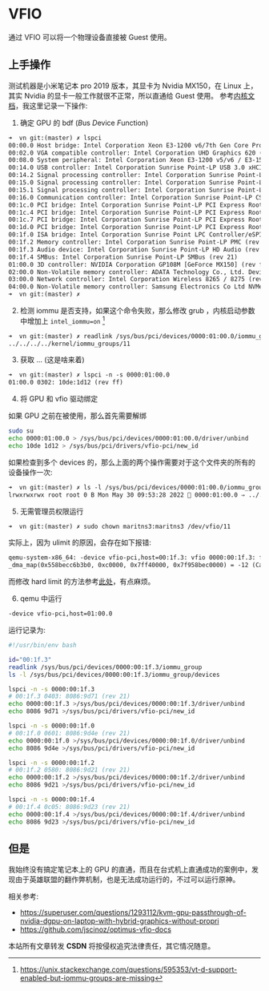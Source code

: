 # VFIO

通过 VFIO 可以将一个物理设备直接被 Guest 使用。

## 上手操作
测试机器是小米笔记本 pro 2019 版本，其显卡为 Nvidia MX150，在 Linux 上，其实 Nvidia 的显卡一般工作就很不正常，所以直通给 Guest 使用。
参考[内核文档](https://www.kernel.org/doc/html/latest/driver-api/vfio.html)，我这里记录一下操作:


1. 确定 GPU 的 bdf (*B*us *D*evice *F*unction)
```txt
➜  vn git:(master) ✗ lspci
00:00.0 Host bridge: Intel Corporation Xeon E3-1200 v6/7th Gen Core Processor Host Bridge/DRAM Registers (rev 08)
00:02.0 VGA compatible controller: Intel Corporation UHD Graphics 620 (rev 07)
00:08.0 System peripheral: Intel Corporation Xeon E3-1200 v5/v6 / E3-1500 v5 / 6th/7th/8th Gen Core Processor Gaussian Mixture Model
00:14.0 USB controller: Intel Corporation Sunrise Point-LP USB 3.0 xHCI Controller (rev 21)
00:14.2 Signal processing controller: Intel Corporation Sunrise Point-LP Thermal subsystem (rev 21)
00:15.0 Signal processing controller: Intel Corporation Sunrise Point-LP Serial IO I2C Controller #0 (rev 21)
00:15.1 Signal processing controller: Intel Corporation Sunrise Point-LP Serial IO I2C Controller #1 (rev 21)
00:16.0 Communication controller: Intel Corporation Sunrise Point-LP CSME HECI #1 (rev 21)
00:1c.0 PCI bridge: Intel Corporation Sunrise Point-LP PCI Express Root Port #1 (rev f1)
00:1c.4 PCI bridge: Intel Corporation Sunrise Point-LP PCI Express Root Port #5 (rev f1)
00:1c.7 PCI bridge: Intel Corporation Sunrise Point-LP PCI Express Root Port #8 (rev f1)
00:1d.0 PCI bridge: Intel Corporation Sunrise Point-LP PCI Express Root Port #9 (rev f1)
00:1f.0 ISA bridge: Intel Corporation Sunrise Point LPC Controller/eSPI Controller (rev 21)
00:1f.2 Memory controller: Intel Corporation Sunrise Point-LP PMC (rev 21)
00:1f.3 Audio device: Intel Corporation Sunrise Point-LP HD Audio (rev 21)
00:1f.4 SMBus: Intel Corporation Sunrise Point-LP SMBus (rev 21)
01:00.0 3D controller: NVIDIA Corporation GP108M [GeForce MX150] (rev ff)
02:00.0 Non-Volatile memory controller: ADATA Technology Co., Ltd. Device 0021 (rev 01)
03:00.0 Network controller: Intel Corporation Wireless 8265 / 8275 (rev 78)
04:00.0 Non-Volatile memory controller: Samsung Electronics Co Ltd NVMe SSD Controller SM961/PM961
➜  vn git:(master) ✗
```

2. 检测 iommu 是否支持，如果这个命令失败，那么修改 grub ，内核启动参数中增加上 `intel_iommu=on` [^4]
```txt
➜  vn git:(master) ✗ readlink /sys/bus/pci/devices/0000:01:00.0/iommu_group
../../../../kernel/iommu_groups/11
```

3. 获取 ... (这是啥来着)
```txt
➜  vn git:(master) ✗ lspci -n -s 0000:01:00.0
01:00.0 0302: 10de:1d12 (rev ff)
```

4. 将 GPU 和 vfio 驱动绑定

如果 GPU 之前在被使用，那么首先需要解绑
```sh
sudo su
echo 0000:01:00.0 > /sys/bus/pci/devices/0000:01:00.0/driver/unbind
echo 10de 1d12 > /sys/bus/pci/drivers/vfio-pci/new_id
```


<!--
看看这个文章: https://wiki.gentoo.org/wiki/GPU_passthrough_with_libvirt_qemu_kvm
这个教程也不错：https://github.com/bryansteiner/gpu-passthrough-tutorial
 -device vfio-pci,host=01:00.0,multifunction=on,x-vga=on 中的 x-vga 是什么含义？
-->
<!-- @todo 似乎 lspci -nn 就可以获取上面说的两个东西 -->
<!-- @todo 可以集成显卡直通吗? -->
<!-- @todo 如何实现 QEMU 的复制粘贴 -->

如果检查到多个 devices 的，那么上面的两个操作需要对于这个文件夹的所有的设备操作一次:
```txt
➜  vn git:(master) ✗ ls -l /sys/bus/pci/devices/0000:01:00.0/iommu_group/devices
lrwxrwxrwx root root 0 B Mon May 30 09:53:28 2022  0000:01:00.0 ⇒ ../../../../devices/pci0000:00/0000:00:1c.0/0000:01:00.0
```

5. 无需管理员权限运行
```txt
➜  vn git:(master) ✗ sudo chown maritns3:maritns3 /dev/vfio/11
```
实际上，因为 ulimit 的原因，会存在如下报错:
```txt
qemu-system-x86_64: -device vfio-pci,host=00:1f.3: vfio 0000:00:1f.3: failed to setup container for group 10: memory listener initialization failed: Region pc.ram: vfio
_dma_map(0x558becc6b3b0, 0xc0000, 0x7ff40000, 0x7f958bec0000) = -12 (Cannot allocate memory)
```
而修改 hard limit 的方法参考[此处](https://docs.oracle.com/cd/E19623-01/820-6168/file-descriptor-requirements.html)，有点麻烦。

6. qemu 中运行

```sh
-device vfio-pci,host=01:00.0
```

运行记录为:
```sh
#!/usr/bin/env bash

id="00:1f.3"
readlink /sys/bus/pci/devices/0000:00:1f.3/iommu_group
ls -l /sys/bus/pci/devices/0000:00:1f.3/iommu_group/devices

lspci -n -s 0000:00:1f.3
# 00:1f.3 0403: 8086:9d71 (rev 21)
echo 0000:00:1f.3 >/sys/bus/pci/devices/0000:00:1f.3/driver/unbind
echo 8086 9d71 >/sys/bus/pci/drivers/vfio-pci/new_id

lspci -n -s 0000:00:1f.0
# 00:1f.0 0601: 8086:9d4e (rev 21)
echo 0000:00:1f.0 >/sys/bus/pci/devices/0000:00:1f.0/driver/unbind
echo 8086 9d4e >/sys/bus/pci/drivers/vfio-pci/new_id

lspci -n -s 0000:00:1f.2
# 00:1f.2 0580: 8086:9d21 (rev 21)
echo 0000:00:1f.2 >/sys/bus/pci/devices/0000:00:1f.2/driver/unbind
echo 8086 9d21 >/sys/bus/pci/drivers/vfio-pci/new_id

lspci -n -s 0000:00:1f.4
# 00:1f.4 0c05: 8086:9d23 (rev 21)
echo 0000:00:1f.4 >/sys/bus/pci/devices/0000:00:1f.4/driver/unbind
echo 8086 9d23 >/sys/bus/pci/drivers/vfio-pci/new_id
```

## 但是
我始终没有搞定笔记本上的 GPU 的直通，而且在台式机上直通成功的案例中，发现由于英雄联盟的翻作弊机制，也是无法成功运行的，不过可以运行原神。

相关参考:
- https://superuser.com/questions/1293112/kvm-gpu-passthrough-of-nvidia-dgpu-on-laptop-with-hybrid-graphics-without-propri
- https://github.com/jscinoz/optimus-vfio-docs


<script src="https://giscus.app/client.js"
        data-repo="martins3/martins3.github.io"
        data-repo-id="MDEwOlJlcG9zaXRvcnkyOTc4MjA0MDg="
        data-category="Show and tell"
        data-category-id="MDE4OkRpc2N1c3Npb25DYXRlZ29yeTMyMDMzNjY4"
        data-mapping="pathname"
        data-reactions-enabled="1"
        data-emit-metadata="0"
        data-theme="light"
        data-lang="zh-CN"
        crossorigin="anonymous"
        async>
</script>

本站所有文章转发 **CSDN** 将按侵权追究法律责任，其它情况随意。

[^4]: https://unix.stackexchange.com/questions/595353/vt-d-support-enabled-but-iommu-groups-are-missing
